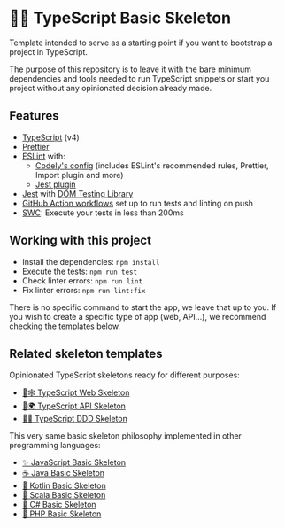 # 🔷🌱 TypeScript Basic Skeleton

Template intended to serve as a starting point if you want to bootstrap a project in TypeScript.

The purpose of this repository is to leave it with the bare minimum dependencies and tools needed to run TypeScript snippets or start you project without any opinionated decision already made.

## Features

- [TypeScript](https://www.typescriptlang.org/) (v4)
- [Prettier](https://prettier.io/)
- [ESLint](https://eslint.org/) with:
  - [Codely's config](https://github.com/lydell/eslint-plugin-simple-import-sort/) (includes ESLint's recommended rules, Prettier, Import plugin and more)
  - [Jest plugin](https://www.npmjs.com/package/eslint-plugin-jest)
- [Jest](https://jestjs.io) with [DOM Testing Library](https://testing-library.com/docs/dom-testing-library/intro)
- [GitHub Action workflows](https://github.com/features/actions) set up to run tests and linting on push
- [SWC](https://swc.rs/): Execute your tests in less than 200ms

## Working with this project

- Install the dependencies: `npm install`
- Execute the tests: `npm run test`
- Check linter errors: `npm run lint`
- Fix linter errors: `npm run lint:fix`

There is no specific command to start the app, we leave that up to you. If you wish to create a specific type of app (web, API…), we recommend checking the templates below.

## Related skeleton templates

Opinionated TypeScript skeletons ready for different purposes:

- [🔷🕸️ TypeScript Web Skeleton](https://github.com/CodelyTV/typescript-web-skeleton)
- [🔷🌍 TypeScript API Skeleton](https://github.com/CodelyTV/typescript-api-skeleton)
- [🔷✨ TypeScript DDD Skeleton](https://github.com/CodelyTV/typescript-ddd-skeleton)

This very same basic skeleton philosophy implemented in other programming languages:

- [✨ JavaScript Basic Skeleton](https://github.com/CodelyTV/javascript-basic-skeleton)
- [☕ Java Basic Skeleton](https://github.com/CodelyTV/java-basic-skeleton)
- [📍 Kotlin Basic Skeleton](https://github.com/CodelyTV/kotlin-basic-skeleton)
- [🧬 Scala Basic Skeleton](https://github.com/CodelyTV/scala-basic-skeleton)
- [🦈 C# Basic Skeleton](https://github.com/CodelyTV/csharp-basic-skeleton)
- [🐘 PHP Basic Skeleton](https://github.com/CodelyTV/php-basic-skeleton)
